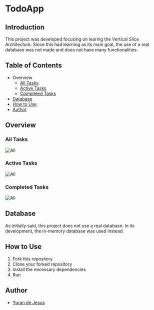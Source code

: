 # TodoApp
## Introduction
This project was developed focusing on learnig the Vertical Slice Architecture. Since this had learning as its main goal, the use of a real database 
was not made and does not have many functionalities.

## Table of Contents

- Overview
    - [All Tasks](#all)
    - [Active Tasks](#active)
    - [Completed Tasks](#completed)
- [Database](#database)
- [How to Use](#how-to-use)
- [Author](#author)

## Overview
### All Tasks
![All](https://github.com/d3Jesus/TodoApp/wwwroot/assets/All.png)

### Active Tasks
![All]()

### Completed Tasks
![All]()

## Database
As initially said, this project does not use a real database. In its development, the in-memory database was used instead.

## How to Use
1. Fork this repository
2. Clone your forked repository
3. Install the necessary dependencies
4. Run

## Author
- [Yuran de Jesus](https://github.com/d3Jesus)